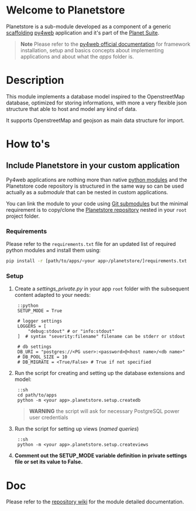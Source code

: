 # Welcome to Planetstore

Planetstore is a sub-module developed as a component of a generic
[scaffolding](https://github.com/web2py/py4web/tree/master/apps/_scaffold)
[py4web](http://py4web.com/) application and it's part of the
[Planet Suite](https://manuelep.github.io/planet-suite/).

> **Note**
> Please refer to the
> [py4web official documentation](http://py4web.com/_documentation/static/index.html#chapter-01)
> for framework installation, setup and basics concepts about implementing applications
> and about what the *apps* folder is.

# Description

This module implements a database model inspired to the OpenstreetMap database,
optimized for storing informations, with more a very flexible json structure that
able to host and model any kind of data.

It supports OpenstreetMap and geojson as main data structure for import.

# How to's

## Include Planetstore in your custom application

Py4web applications are nothing more than native [python modules](https://docs.python.org/3/tutorial/modules.html)
and the Planetstore code repository is structured in the same way so can be used actually as
a *submodule* that can be nested in custom applications.

You can link the module to your code using [Git submodules](https://git-scm.com/book/en/v2/Git-Tools-Submodules)
but the minimal requirement is to copy/clone the [Planetstore repository](https://github.com/manuelep/planetstore)
nested in your `root` project folder.

### Requirements

Please refer to the `requirements.txt` file for an updated list of required python
modules and install them using:

```sh
pip install -r [path/to/apps/<your app>/planetstore/]requirements.txt
```

### Setup

1. Create a *settings_private.py* in your app `root` folder with the subsequent
content adapted to your needs:

        ::python
        SETUP_MODE = True

        # logger settings
        LOGGERS = [
            "debug:stdout" # or "info:stdout"
        ]  # syntax "severity:filename" filename can be stderr or stdout

        # db settings
        DB_URI = "postgres://<PG user>:<password>@<host name>/<db name>"
        # DB_POOL_SIZE = 10
        # DB_MIGRATE = <True/False> # True if not specified

1. Run the script for creating and setting up the database extensions and model:

        ::sh
        cd path/to/apps
        python -m <your app>.planetstore.setup.createdb

    > **WARNING**
    > the script will ask for necessary PostgreSQL power user credentials

1. Run the script for setting up views (*named queries*)

        ::sh
        python -m <your app>.planetstore.setup.createviews

1. **Comment out the SETUP_MODE variable definition in private settings file or set its value to False.**

# Doc

Please refer to the [repository wiki](https://github.com/manuelep/planetstore/wiki)
for the module detailed documentation.
